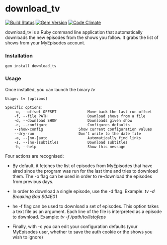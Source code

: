 # download_tv

[![Build Status](https://travis-ci.org/guille/download_tv.svg?branch=master)](https://travis-ci.org/guille/download_tv)
[![Gem Version](https://badge.fury.io/rb/download_tv.svg)](https://badge.fury.io/rb/download_tv)
[![Code Climate](https://codeclimate.com/github/guille/download_tv.svg)](https://codeclimate.com/github/guille/download_tv)


download_tv is a Ruby command line application that automatically downloads the new episodes from the shows you follow. It grabs the list of shows from your MyEpisodes account.

### Installation

`gem install download_tv`

### Usage

Once installed, you can launch the binary *tv*

```
Usage: tv [options]

Specific options:
    -o, --offset OFFSET              Move back the last run offset
    -f, --file PATH                  Download shows from a file
    -d, --download SHOW              Downloads given show
    -c, --configure                  Configures defaults
    --show-config                Show current configuration values
    --dry-run                    Don't write to the date file
    -a, --[no-]auto                  Automatically find links
    -s, --[no-]subtitles             Download subtitles
    -h, --help                       Show this message

```

Four actions are recognised:

* By default, it fetches the list of episodes from MyEpisodes that have aired since the program was run for the last time and tries to download them. The -o flag can be used in order to re-download the episodes from previous days.

* In order to download a single episode, use the -d flag. Example: *tv -d Breaking Bad S04E01*

* he -f flag can be used to download a set of episodes. This option takes a text file as an argument. Each line of the file is interpreted as a episode to download. Example: *tv -f /path/to/listofeps*

* Finally, with -c you can edit your configuration defaults (your MyEpisodes user, whether to save the auth cookie or the shows you wish to ignore)
